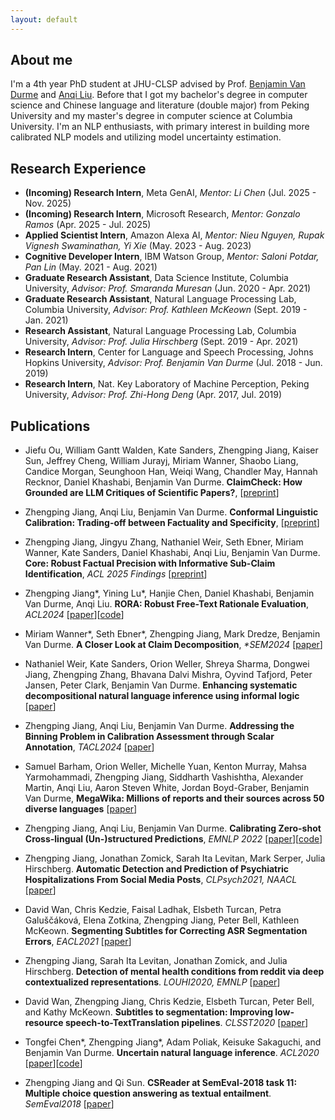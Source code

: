 ```yaml
---
layout: default
---
```


## About me

I'm a 4th year PhD student at JHU-CLSP advised by Prof. [Benjamin Van Durme](https://www.cs.jhu.edu/~vandurme/) and [Anqi Liu](https://anqiliu-ai.github.io/). Before that I got my bachelor's degree in computer science and Chinese language and literature (double major) from Peking University and my master's degree in computer science at Columbia University. I'm an NLP enthusiasts, with primary interest in building more calibrated NLP models and utilizing model uncertainty estimation.

## Research Experience
- **(Incoming) Research Intern**, Meta GenAI, _Mentor: Li Chen_ (Jul. 2025 - Nov. 2025)
- **(Incoming) Research Intern**, Microsoft Research, _Mentor: Gonzalo Ramos_ (Apr. 2025 - Jul. 2025)
- **Applied Scientist Intern**, Amazon Alexa AI, _Mentor: Nieu Nguyen, Rupak Vignesh Swaminathan, Yi Xie_ (May. 2023 - Aug. 2023)
- **Cognitive Developer Intern**, IBM Watson Group, _Mentor: Saloni Potdar, Pan Lin_ (May. 2021 - Aug. 2021)
- **Graduate Research Assistant**, Data Science Institute, Columbia University, _Advisor: Prof. Smaranda Muresan_ (Jun. 2020 - Apr. 2021)
- **Graduate Research Assistant**, Natural Language Processing Lab, Columbia University, _Advisor: Prof. Kathleen McKeown_ (Sept. 2019 - Jan. 2021)
- **Research Assistant**, Natural Language Processing Lab, Columbia University, _Advisor: Prof. Julia Hirschberg_ (Sept. 2019 - Apr. 2021)
- **Research Intern**, Center for Language and Speech Processing, Johns Hopkins University, _Advisor: Prof. Benjamin Van Durme_ (Jul. 2018 - Jun. 2019)
- **Research Intern**, Nat. Key Laboratory of Machine Perception, Peking University, _Advisor: Prof. Zhi-Hong Deng_ (Apr. 2017, Jul. 2019)

## Publications

- Jiefu Ou, William Gantt Walden, Kate Sanders, Zhengping Jiang, Kaiser Sun, Jeffrey Cheng, William Jurayj, Miriam Wanner, Shaobo Liang, Candice Morgan, Seunghoon Han, Weiqi Wang, Chandler May, Hannah Recknor, Daniel Khashabi, Benjamin Van Durme. **ClaimCheck: How Grounded are LLM Critiques of Scientific Papers?**, \[[preprint](https://arxiv.org/pdf/2503.21717)\]

- Zhengping Jiang, Anqi Liu, Benjamin Van Durme. **Conformal Linguistic Calibration: Trading-off between Factuality and Specificity**, \[[preprint](https://arxiv.org/pdf/2502.19110)\]

- Zhengping Jiang, Jingyu Zhang, Nathaniel Weir, Seth Ebner, Miriam Wanner, Kate Sanders, Daniel Khashabi, Anqi Liu, Benjamin Van Durme. **Core: Robust Factual Precision with Informative Sub-Claim Identification**, _ACL 2025 Findings_  \[[preprint](https://arxiv.org/pdf/2407.03572)\]

- Zhengping Jiang\*, Yining Lu\*, Hanjie Chen, Daniel Khashabi, Benjamin Van Durme, Anqi Liu. **RORA: Robust Free-Text Rationale Evaluation**, _ACL2024_ \[[paper](https://arxiv.org/pdf/2402.18678)\]\[[code](https://github.com/zipJiang/RORA)\]

- Miriam Wanner\*, Seth Ebner\*, Zhengping Jiang, Mark Dredze, Benjamin Van Durme. **A Closer Look at Claim Decomposition**, _\*SEM2024_ \[[paper](https://arxiv.org/pdf/2403.11903)\]

- Nathaniel Weir, Kate Sanders, Orion Weller, Shreya Sharma, Dongwei Jiang, Zhengping Zhang, Bhavana Dalvi Mishra, Oyvind Tafjord, Peter Jansen, Peter Clark, Benjamin Van Durme. **Enhancing systematic decompositional natural language inference using informal logic** \[[paper](https://arxiv.org/pdf/2402.14798)\]

- Zhengping Jiang, Anqi Liu, Benjamin Van Durme. **Addressing the Binning Problem in Calibration Assessment through Scalar Annotation**, _TACL2024_ \[[paper](https://direct.mit.edu/tacl/article/doi/10.1162/tacl_a_00636/119541/Addressing-the-Binning-Problem-in-Calibration)\]

- Samuel Barham, Orion Weller, Michelle Yuan, Kenton Murray, Mahsa Yarmohammadi, Zhengping Jiang, Siddharth Vashishtha, Alexander Martin, Anqi Liu, Aaron Steven White, Jordan Boyd-Graber, Benjamin Van Durme, **MegaWika: Millions of reports and their sources across 50 diverse languages** \[[paper](https://arxiv.org/pdf/2307.07049.pdf)\]

- Zhengping Jiang, Anqi Liu, Benjamin Van Durme. **Calibrating Zero-shot Cross-lingual (Un-)structured Predictions**, _EMNLP 2022_ \[[paper](https://preview.aclanthology.org/emnlp-22-ingestion/2022.emnlp-main.170.pdf)\]\[[code](https://github.com/zipJiang/cross-lingual-calibration)\]

- Zhengping Jiang, Jonathan Zomick, Sarah Ita Levitan, Mark Serper, Julia Hirschberg. **Automatic Detection and Prediction of Psychiatric Hospitalizations From Social Media Posts**, _CLPsych2021, NAACL_ \[[paper](https://aclanthology.org/2021.clpsych-1.14.pdf)\]
- David Wan, Chris Kedzie, Faisal Ladhak, Elsbeth Turcan, Petra Galuščáková, Elena Zotkina, Zhengping Jiang, Peter Bell, Kathleen McKeown. **Segmenting Subtitles for Correcting ASR Segmentation Errors**, _EACL2021_ \[[paper](https://arxiv.org/pdf/2104.07868.pdf)\]
- Zhengping Jiang, Sarah Ita Levitan, Jonathan Zomick, and Julia Hirschberg. **Detection of mental health conditions from reddit via deep contextualized representations**. _LOUHI2020, EMNLP_ \[[paper](https://www.aclweb.org/anthology/2020.louhi-1.16.pdf)\]
- David Wan, Zhengping Jiang, Chris Kedzie, Elsbeth Turcan, Peter Bell, and Kathy McKeown. **Subtitles to segmentation: Improving low-resource speech-to-TextTranslation pipelines**. _CLSST2020_ \[[paper](https://www.aclweb.org/anthology/2020.clssts-1.11.pdf)\]
- Tongfei Chen\*, Zhengping Jiang\*, Adam Poliak, Keisuke Sakaguchi, and Benjamin Van Durme. **Uncertain natural language inference**. _ACL2020_ \[[paper](https://www.aclweb.org/anthology/2020.acl-main.774.pdf)\]\[[code](https://nlp.jhu.edu/unli/)\]
- Zhengping Jiang and Qi Sun. **CSReader at SemEval-2018 task 11: Multiple choice question answering as textual entailment**. _SemEval2018_ \[[paper](https://www.aclweb.org/anthology/S18-1176.pdf)\]
